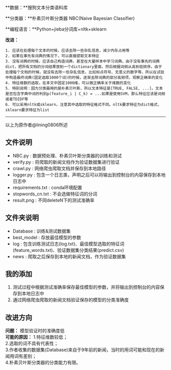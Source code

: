 **数据：**搜狗文本分类语料库  

**分类器：**朴素贝叶斯分类器 NBC(Naive Bayesian Classifier)   

**编程语言：**Python+jieba分词库+nltk+sklearn  

**改进：**  
	
	1. 应该在处理每个文本的时候，应该去除一些杂乱信息，减少内存占用等  
	2. 如果在事先有词典的情况下，可以直接提取文本特征  
	3. 没有词典的时候，应该自己构造词典，甚至在大量样本中学习词典。由于没有事先的词典dict，把所有文档的分词结果放到一个dictionary里面，然后根据词频从高到低排序。由于处理每个文档的时候，就没有去除一些杂乱信息，比如标点符号、无意义的数字等，所以在试验中构造最终词典(固定选取1000个词)的时候，逐渐去除词典的部分高频项，观察正确率的变化  
	4. 特征维数的选取，在本文中固定1000维，可以做正确率关于维数的变化    
	5. 特别说明：因为分类器用的是朴素贝叶斯，所以文本特征是[TRUE, FALSE, ...]。文本是否包含字典中词的判别p(feature_i | C_k) = ...如果是使用SVM，那么特征应该是词频或者TDIDF等  
	6. 可以采用nltk或sklearn，注意其中选取的特征格式不同。nltk要求特征为dict格式，sklearn要求特征为list  

---  
以上为原作者@lining0806所述

## 文件说明
- NBC.py : 数据预处理、朴素贝叶斯分类器的训练和测试
- verify.py : 将爬取的新闻文档作为验证数据集进行验证
- crawl.py : 网络爬虫爬取文档并保存到本地路径
- logger.py : 包含一个日志类，声明之后可以将输出到控制台的内容保存到本地日志中
- requirements.txt : conda环境配置
- stopwords_cn.txt : 不会选做特征词的分词
- result.png : 不同deleteN下的测试准确率

## 文件夹说明
- Database : 训练&测试数据集
- best_model : 存放最佳模型的参数
- log : 包含训练测试日志(log.txt)、最佳模型选取的特征词(feature_words.txt)、验证数据集分类结果(predict.csv)
- news : 爬取之后保存到本地的新闻文档，作为验证数据集

## 我的添加
1. 测试过程中根据测试准确率保存最佳模型的参数，并将输出到控制台的内容保存到本地日志中
2. 通过网络爬虫爬取的新闻文档验证保存的模型的分类准确度

## 改进方向
**问题：** 模型验证时的准确度低  
**可能的原因：**
	1.特征维数较低；  
 	2.选取的词不具有代表性；  
  	3.作者收集的数据集(Database)来自于9年前的新闻，当时的用词可能和现在的新闻用词有差别；  
   	4.朴素贝叶斯分类器的分类能力有限。  
